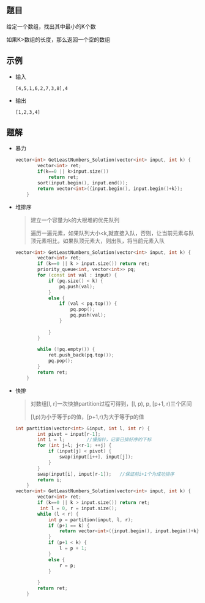 ## 题目

给定一个数组，找出其中最小的K个数

如果K>数组的长度，那么返回一个空的数组

## 示例

- 输入

  ```
  [4,5,1,6,2,7,3,8],4
  ```
  
- 输出

  ```
  [1,2,3,4]
  ```

## 题解

- 暴力

  ```c++
  vector<int> GetLeastNumbers_Solution(vector<int> input, int k) {
          vector<int> ret;
          if(k==0 || k>input.size())
              return ret;
          sort(input.begin(), input.end());
          return vector<int>({input.begin(), input.begin()+k});
      }
  ```
  
- 堆排序

  > 建立一个容量为k的大根堆的优先队列
  >
  > 遍历一遍元素，如果队列大小<k,就直接入队，否则，让当前元素与队顶元素相比，如果队顶元素大，则出队，将当前元素入队

  ```c++
  vector<int> GetLeastNumbers_Solution(vector<int> input, int k) {
          vector<int> ret;
          if (k==0 || k > input.size()) return ret;
          priority_queue<int, vector<int>> pq;
          for (const int val : input) {
              if (pq.size() < k) {
                  pq.push(val);
              }
              else {
                  if (val < pq.top()) {
                      pq.pop();
                      pq.push(val);
                  }
   
              }
          }
   
          while (!pq.empty()) {
              ret.push_back(pq.top());
              pq.pop();
          }
          return ret;
      }
  ```

- 快排

  > 对数组[l, r]一次快排partition过程可得到，[l, p), p, [p+1, r)三个区间
  >
  > [l,p)为小于等于p的值，[p+1,r)为大于等于p的值

  ```c++
  int partition(vector<int> &input, int l, int r) {
          int pivot = input[r-1];
          int i = l;		//慢指针，记录已排好序的下标
          for (int j=l; j<r-1; ++j) {
              if (input[j] < pivot) {
                  swap(input[i++], input[j]);
              }
          }
          swap(input[i], input[r-1]);	//保证前i+1个为成功排序
          return i;
      }
  vector<int> GetLeastNumbers_Solution(vector<int> input, int k) {
          vector<int> ret;
          if (k==0 || k > input.size()) return ret;
           int l = 0, r = input.size();
          while (l < r) {
              int p = partition(input, l, r);
              if (p+1 == k) {
                  return vector<int>({input.begin(), input.begin()+k});
              }
              if (p+1 < k) {
                  l = p + 1;
              }  
              else {
                  r = p;
              }
   
          }
          return ret;
      }
  ```

  



